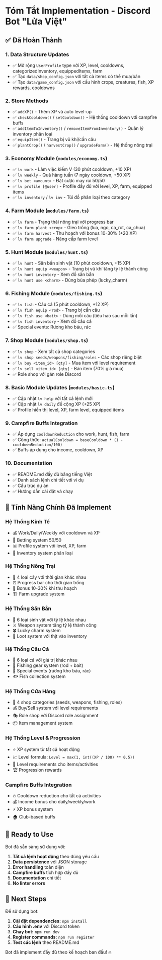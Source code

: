 # Tóm Tắt Implementation - Discord Bot "Lửa Việt"

## ✅ Đã Hoàn Thành

### 1. **Data Structure Updates**
- ✅ Mở rộng `UserProfile` type với XP, level, cooldowns, categorizedInventory, equippedItems, farm
- ✅ Tạo `data/shop_config.json` với tất cả items có thể mua/bán
- ✅ Tạo `data/game_config.json` với cấu hình crops, creatures, fish, XP rewards, cooldowns

### 2. **Store Methods**
- ✅ `addXP()` - Thêm XP và auto level-up
- ✅ `checkCooldown()` / `setCooldown()` - Hệ thống cooldown với campfire buffs
- ✅ `addItemToInventory()` / `removeItemFromInventory()` - Quản lý inventory phân loại
- ✅ `equipItem()` - Trang bị vũ khí/cần câu
- ✅ `plantCrop()` / `harvestCrop()` / `upgradeFarm()` - Hệ thống nông trại

### 3. **Economy Module** (`modules/economy.ts`)
- ✅ `lv work` - Làm việc kiếm V (30 phút cooldown, +10 XP)
- ✅ `lv weekly` - Quà hàng tuần (7 ngày cooldown, +50 XP)
- ✅ `lv bet <amount>` - Đặt cược may rủi 50/50
- ✅ `lv profile [@user]` - Profile đầy đủ với level, XP, farm, equipped items
- ✅ `lv inventory` / `lv inv` - Túi đồ phân loại theo category

### 4. **Farm Module** (`modules/farm.ts`)
- ✅ `lv farm` - Trạng thái nông trại với progress bar
- ✅ `lv farm plant <crop>` - Gieo trồng (lua, ngo, ca_rot, ca_chua)
- ✅ `lv farm harvest` - Thu hoạch với bonus 10-30% (+20 XP)
- ✅ `lv farm upgrade` - Nâng cấp farm level

### 5. **Hunt Module** (`modules/hunt.ts`)
- ✅ `lv hunt` - Săn bắn sinh vật (10 phút cooldown, +15 XP)
- ✅ `lv hunt equip <weapon>` - Trang bị vũ khí tăng tỷ lệ thành công
- ✅ `lv hunt inventory` - Xem đồ săn bắn
- ✅ `lv hunt use <charm>` - Dùng bùa phép (lucky_charm)

### 6. **Fishing Module** (`modules/fishing.ts`)
- ✅ `lv fish` - Câu cá (5 phút cooldown, +12 XP)
- ✅ `lv fish equip <rod>` - Trang bị cần câu
- ✅ `lv fish use <bait>` - Dùng mồi câu (tiêu hao sau mỗi lần)
- ✅ `lv fish inventory` - Xem đồ câu cá
- ✅ Special events: Rương kho báu, rác

### 7. **Shop Module** (`modules/shop.ts`)
- ✅ `lv shop` - Xem tất cả shop categories
- ✅ `lv shop seeds/weapons/fishing/roles` - Các shop riêng biệt
- ✅ `lv buy <item_id> [qty]` - Mua item với level requirement
- ✅ `lv sell <item_id> [qty]` - Bán item (70% giá mua)
- ✅ Role shop với gán role Discord

### 8. **Basic Module Updates** (`modules/basic.ts`)
- ✅ Cập nhật `lv help` với tất cả lệnh mới
- ✅ Cập nhật `lv daily` để cộng XP (+25 XP)
- ✅ Profile hiển thị level, XP, farm level, equipped items

### 9. **Campfire Buffs Integration**
- ✅ Áp dụng `cooldownReduction` cho work, hunt, fish, farm
- ✅ Công thức: `actualCooldown = baseCooldown * (1 - cooldownReduction/100)`
- ✅ Buffs áp dụng cho income, cooldown, XP

### 10. **Documentation**
- ✅ README.md đầy đủ bằng tiếng Việt
- ✅ Danh sách lệnh chi tiết với ví dụ
- ✅ Cấu trúc dự án
- ✅ Hướng dẫn cài đặt và chạy

## 🎯 Tính Năng Chính Đã Implement

### **Hệ Thống Kinh Tế**
- 💰 Work/Daily/Weekly với cooldown và XP
- 🎲 Betting system 50/50
- 📊 Profile system với level, XP, farm
- 🎒 Inventory system phân loại

### **Hệ Thống Nông Trại**
- 🌾 4 loại cây với thời gian khác nhau
- ⏰ Progress bar cho thời gian trồng
- 🎁 Bonus 10-30% khi thu hoạch
- 🏗️ Farm upgrade system

### **Hệ Thống Săn Bắn**
- 🏹 6 loại sinh vật với tỷ lệ khác nhau
- ⚔️ Weapon system tăng tỷ lệ thành công
- 🍀 Lucky charm system
- 🥩 Loot system với thịt vào inventory

### **Hệ Thống Câu Cá**
- 🎣 6 loại cá với giá trị khác nhau
- 🎣 Fishing gear system (rod + bait)
- 💎 Special events (rương kho báu, rác)
- 🐟 Fish collection system

### **Hệ Thống Cửa Hàng**
- 🛒 4 shop categories (seeds, weapons, fishing, roles)
- 💰 Buy/Sell system với level requirements
- 🎭 Role shop với Discord role assignment
- 📦 Item management system

### **Hệ Thống Level & Progression**
- ⭐ XP system từ tất cả hoạt động
- 📈 Level formula: `Level = max(1, int((XP / 100) ** 0.5))`
- 🎯 Level requirements cho items/activities
- 🏆 Progression rewards

### **Campfire Buffs Integration**
- 🔥 Cooldown reduction cho tất cả activities
- 💰 Income bonus cho daily/weekly/work
- ⚡ XP bonus system
- 🏠 Club-based buffs

## 🚀 Ready to Use

Bot đã sẵn sàng sử dụng với:

1. **Tất cả lệnh hoạt động** theo đúng yêu cầu
2. **Data persistence** với JSON storage
3. **Error handling** toàn diện
4. **Campfire buffs** tích hợp đầy đủ
5. **Documentation** chi tiết
6. **No linter errors**

## 📝 Next Steps

Để sử dụng bot:

1. **Cài đặt dependencies:** `npm install`
2. **Cấu hình .env** với Discord token
3. **Chạy bot:** `npm run dev`
4. **Register commands:** `npm run register`
5. **Test các lệnh** theo README.md

Bot đã implement đầy đủ theo kế hoạch ban đầu! 🔥
